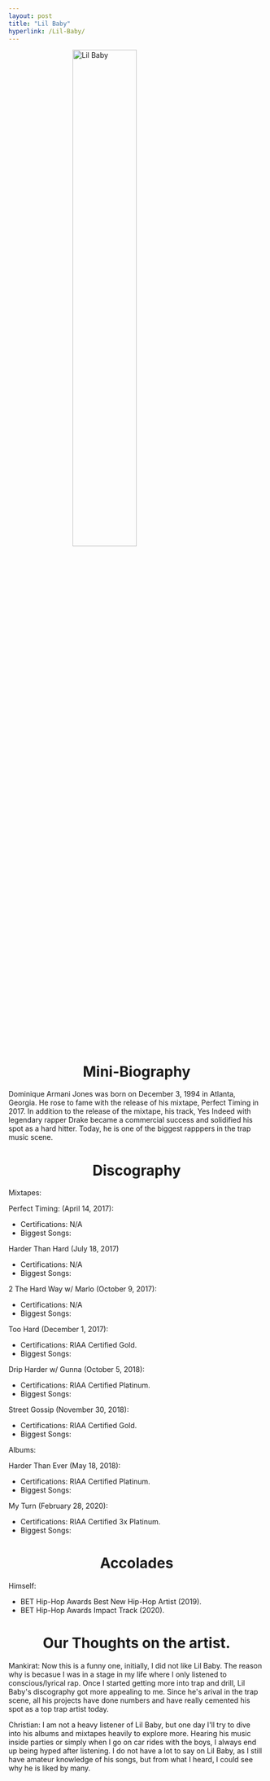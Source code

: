 ```yaml
---
layout: post
title: "Lil Baby"
hyperlink: /Lil-Baby/
---
```


<img src="https://i.pinimg.com/originals/2b/2d/ba/2b2dbac2834dec4da79e7084720d476e.jpg" alt="Lil Baby" style="display: block; margin-left: auto; margin-right: auto; width: 50%;"/>

<h1 align="center">Mini-Biography</h1>

Dominique Armani Jones was born on December 3, 1994 in Atlanta, Georgia. He rose to fame with the release of his mixtape, Perfect Timing in 2017. In addition to the release of the mixtape, his track, Yes Indeed with legendary rapper Drake became a commercial success and solidified his spot as a hard hitter. Today, he is one of the biggest rapppers in the trap music scene.

<h1 align="center">Discography</h1>

Mixtapes:

Perfect Timing: (April 14, 2017): 
- Certifications: N/A
- Biggest Songs: 

Harder Than Hard (July 18, 2017)
- Certifications: N/A
- Biggest Songs: 

2 The Hard Way w/ Marlo (October 9, 2017): 
- Certifications: N/A
- Biggest Songs: 

Too Hard (December 1, 2017): 
- Certifications: RIAA Certified Gold.
- Biggest Songs: 

Drip Harder w/ Gunna (October 5, 2018): 
- Certifications: RIAA Certified Platinum.
- Biggest Songs: 

Street Gossip (November 30, 2018): 
- Certifications: RIAA Certified Gold.
- Biggest Songs: 


Albums:

Harder Than Ever (May 18, 2018): 
- Certifications: RIAA Certified Platinum.
- Biggest Songs: 

My Turn (February 28, 2020): 
- Certifications: RIAA Certified 3x Platinum.
- Biggest Songs: 


<h1 align="center">Accolades</h1>

Himself: 
- BET Hip-Hop Awards Best New Hip-Hop Artist (2019).
- BET Hip-Hop Awards Impact Track (2020).

<h1 align="center">Our Thoughts on the artist.</h1>

Mankirat: Now this is a funny one, initially, I did not like Lil Baby. The reason why is becasue I was in a stage in my life where I only listened to conscious/lyrical rap. Once I started getting more into trap and drill, Lil Baby's discography got more appealing to me. Since he's arival in the trap scene, all his projects have done numbers and have really cemented his spot as a top trap artist today.

Christian: I am not a heavy listener of Lil Baby, but one day I'll try to dive into his albums and mixtapes heavily to explore more. Hearing his music inside parties or simply when I go on car rides with the boys, I always end up being hyped after listening. I do not have a lot to say on Lil Baby, as I still have amateur knowledge of his songs, but from what I heard, I could see why he is liked by many.